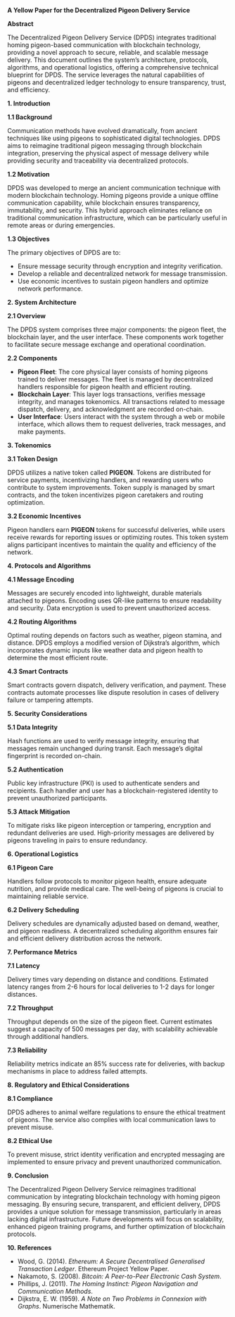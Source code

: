 **A Yellow Paper for the Decentralized Pigeon Delivery Service**

**Abstract**

The Decentralized Pigeon Delivery Service (DPDS) integrates traditional homing pigeon-based communication with blockchain technology, providing a novel approach to secure, reliable, and scalable message delivery. This document outlines the system’s architecture, protocols, algorithms, and operational logistics, offering a comprehensive technical blueprint for DPDS. The service leverages the natural capabilities of pigeons and decentralized ledger technology to ensure transparency, trust, and efficiency.

**1. Introduction**

**1.1 Background**

Communication methods have evolved dramatically, from ancient techniques like using pigeons to sophisticated digital technologies. DPDS aims to reimagine traditional pigeon messaging through blockchain integration, preserving the physical aspect of message delivery while providing security and traceability via decentralized protocols.

**1.2 Motivation**

DPDS was developed to merge an ancient communication technique with modern blockchain technology. Homing pigeons provide a unique offline communication capability, while blockchain ensures transparency, immutability, and security. This hybrid approach eliminates reliance on traditional communication infrastructure, which can be particularly useful in remote areas or during emergencies.

**1.3 Objectives**

The primary objectives of DPDS are to:
- Ensure message security through encryption and integrity verification.
- Develop a reliable and decentralized network for message transmission.
- Use economic incentives to sustain pigeon handlers and optimize network performance.

**2. System Architecture**

**2.1 Overview**

The DPDS system comprises three major components: the pigeon fleet, the blockchain layer, and the user interface. These components work together to facilitate secure message exchange and operational coordination.

**2.2 Components**

- **Pigeon Fleet**: The core physical layer consists of homing pigeons trained to deliver messages. The fleet is managed by decentralized handlers responsible for pigeon health and efficient routing.
- **Blockchain Layer**: This layer logs transactions, verifies message integrity, and manages tokenomics. All transactions related to message dispatch, delivery, and acknowledgment are recorded on-chain.
- **User Interface**: Users interact with the system through a web or mobile interface, which allows them to request deliveries, track messages, and make payments.

**3. Tokenomics**

**3.1 Token Design**

DPDS utilizes a native token called **PIGEON**. Tokens are distributed for service payments, incentivizing handlers, and rewarding users who contribute to system improvements. Token supply is managed by smart contracts, and the token incentivizes pigeon caretakers and routing optimization.

**3.2 Economic Incentives**

Pigeon handlers earn **PIGEON** tokens for successful deliveries, while users receive rewards for reporting issues or optimizing routes. This token system aligns participant incentives to maintain the quality and efficiency of the network.

**4. Protocols and Algorithms**

**4.1 Message Encoding**

Messages are securely encoded into lightweight, durable materials attached to pigeons. Encoding uses QR-like patterns to ensure readability and security. Data encryption is used to prevent unauthorized access.

**4.2 Routing Algorithms**

Optimal routing depends on factors such as weather, pigeon stamina, and distance. DPDS employs a modified version of Dijkstra’s algorithm, which incorporates dynamic inputs like weather data and pigeon health to determine the most efficient route.

**4.3 Smart Contracts**

Smart contracts govern dispatch, delivery verification, and payment. These contracts automate processes like dispute resolution in cases of delivery failure or tampering attempts.

**5. Security Considerations**

**5.1 Data Integrity**

Hash functions are used to verify message integrity, ensuring that messages remain unchanged during transit. Each message’s digital fingerprint is recorded on-chain.

**5.2 Authentication**

Public key infrastructure (PKI) is used to authenticate senders and recipients. Each handler and user has a blockchain-registered identity to prevent unauthorized participants.

**5.3 Attack Mitigation**

To mitigate risks like pigeon interception or tampering, encryption and redundant deliveries are used. High-priority messages are delivered by pigeons traveling in pairs to ensure redundancy.

**6. Operational Logistics**

**6.1 Pigeon Care**

Handlers follow protocols to monitor pigeon health, ensure adequate nutrition, and provide medical care. The well-being of pigeons is crucial to maintaining reliable service.

**6.2 Delivery Scheduling**

Delivery schedules are dynamically adjusted based on demand, weather, and pigeon readiness. A decentralized scheduling algorithm ensures fair and efficient delivery distribution across the network.

**7. Performance Metrics**

**7.1 Latency**

Delivery times vary depending on distance and conditions. Estimated latency ranges from 2-6 hours for local deliveries to 1-2 days for longer distances.

**7.2 Throughput**

Throughput depends on the size of the pigeon fleet. Current estimates suggest a capacity of 500 messages per day, with scalability achievable through additional handlers.

**7.3 Reliability**

Reliability metrics indicate an 85% success rate for deliveries, with backup mechanisms in place to address failed attempts.

**8. Regulatory and Ethical Considerations**

**8.1 Compliance**

DPDS adheres to animal welfare regulations to ensure the ethical treatment of pigeons. The service also complies with local communication laws to prevent misuse.

**8.2 Ethical Use**

To prevent misuse, strict identity verification and encrypted messaging are implemented to ensure privacy and prevent unauthorized communication.

**9. Conclusion**

The Decentralized Pigeon Delivery Service reimagines traditional communication by integrating blockchain technology with homing pigeon messaging. By ensuring secure, transparent, and efficient delivery, DPDS provides a unique solution for message transmission, particularly in areas lacking digital infrastructure. Future developments will focus on scalability, enhanced pigeon training programs, and further optimization of blockchain protocols.

**10. References**

- Wood, G. (2014). *Ethereum: A Secure Decentralised Generalised Transaction Ledger*. Ethereum Project Yellow Paper.
- Nakamoto, S. (2008). *Bitcoin: A Peer-to-Peer Electronic Cash System*.
- Phillips, J. (2011). *The Homing Instinct: Pigeon Navigation and Communication Methods*.
- Dijkstra, E. W. (1959). *A Note on Two Problems in Connexion with Graphs*. Numerische Mathematik.

